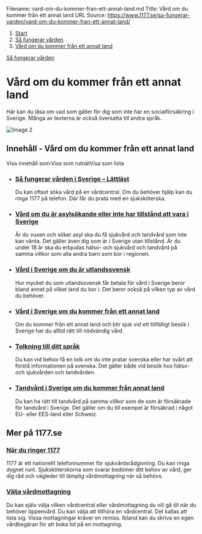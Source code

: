 Filename: vard-om-du-kommer-fran-ett-annat-land.md
Title: Vård om du kommer från ett annat land
URL Source: https://www.1177.se/sa-fungerar-varden/vard-om-du-kommer-fran-ett-annat-land/

1.  [Start](https://www.1177.se/)
2.  [Så fungerar vården](https://www.1177.se/sa-fungerar-varden/)
3.  [Vård om du kommer från ett annat land](https://www.1177.se/sa-fungerar-varden/vard-om-du-kommer-fran-ett-annat-land/)

[Så fungerar vården](https://www.1177.se/sa-fungerar-varden/)

Vård om du kommer från ett annat land
=====================================

Här kan du läsa om vad som gäller för dig som inte har en socialförsäkring i Sverige. Många av texterna är också översatta till andra språk.

![Image 2](https://www.1177.se/globalassets/1177/nationell/media/fotografier/puffbilder/intropuff/vardmotestartsida.jpg?saved=2024-12-11+10:26)

Innehåll - Vård om du kommer från ett annat land
------------------------------------------------

Visa innehåll som:Visa som rutnätVisa som lista

*   ### [Så fungerar vården i Sverige – Lättläst](https://www.1177.se/sa-fungerar-varden/vard-om-du-kommer-fran-ett-annat-land/sa-fungerar-varden-i-sverige/)
    
    Du kan oftast söka vård på en vårdcentral. Om du behöver hjälp kan du ringa 1177 på telefon. Där får du prata med en sjuksköterska.
    
*   ### [Vård om du är asylsökande eller inte har tillstånd att vara i Sverige](https://www.1177.se/sa-fungerar-varden/vard-om-du-kommer-fran-ett-annat-land/vard-om-du-ar-asylsokande-eller-saknar-tillstand-for-att-vistas-i-sverige/)
    
    Är du vuxen och söker asyl ska du få sjukvård och tandvård som inte kan vänta. Det gäller även dig som är i Sverige utan tillstånd. Är du under 18 år ska du erbjudas hälso- och sjukvård och tandvård på samma villkor som alla andra barn som bor i regionen.
    
*   ### [Vård i Sverige om du är utlandssvensk](https://www.1177.se/sa-fungerar-varden/vard-om-du-kommer-fran-ett-annat-land/vard-i-sverige-om-du-ar-utlandssvensk/)
    
    Hur mycket du som utlandssvensk får betala för vård i Sverige beror bland annat på vilket land du bor i. Det beror också på vilken typ av vård du behöver.
    
*   ### [Vård i Sverige om du kommer från ett annat land](https://www.1177.se/sa-fungerar-varden/vard-om-du-kommer-fran-ett-annat-land/vard-av-personer-fran-annat-land/)
    
    Om du kommer från ett annat land och blir sjuk vid ett tillfälligt besök i Sverige har du alltid rätt till nödvändig vård.
    
*   ### [Tolkning till ditt språk](https://www.1177.se/sa-fungerar-varden/vard-om-du-kommer-fran-ett-annat-land/tolkning-till-mitt-sprak/)
    
    Du kan vid behov få en tolk om du inte pratar svenska eller har svårt att förstå informationen på svenska. Det gäller både vid besök hos hälso- och sjukvården och tandvården.
    
*   ### [Tandvård i Sverige om du kommer från annat land](https://www.1177.se/sa-fungerar-varden/vard-om-du-kommer-fran-ett-annat-land/tandvard-i-sverige-om-du-kommer-fran-annat-land/)
    
    Du kan ha rätt till tandvård på samma villkor som de som är försäkrade för tandvård i Sverige. Det gäller om du till exempel är försäkrad i något EU- eller EES-land eller Schweiz.
    

Mer på 1177.se
--------------

### [När du ringer 1177](https://www.1177.se/om-1177/nar-du-ringer-1177/nar-du-ringer-1177/)

1177 är ett nationellt telefonnummer för sjukvårdsrådgivning. Du kan ringa dygnet runt. Sjuksköterskorna som svarar bedömer ditt behov av vård, ger dig råd och vägleder till lämplig vårdmottagning när så behövs.

### [Välja vårdmottagning](https://www.1177.se/sa-fungerar-varden/att-valja-vardmottagning/valja-vardmottagning/)

Du kan själv välja vilken vårdcentral eller vårdmottagning du vill gå till när du behöver öppenvård. Du kan välja att tillhöra en vårdcentral. Det kallas att lista sig. Vissa mottagningar kräver en remiss. Ibland kan du skriva en egen vårdbegäran för att boka tid på en mottagning.
